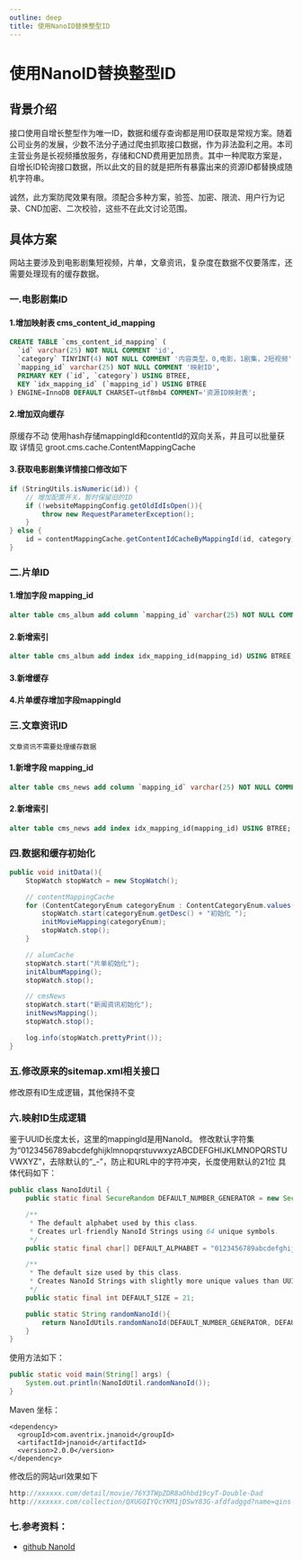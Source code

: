 ```yaml
---
outline: deep
title: 使用NanoID替换整型ID
---
```


# 使用NanoID替换整型ID

## 背景介绍
接口使用自增长整型作为唯一ID，数据和缓存查询都是用ID获取是常规方案。随着公司业务的发展，少数不法分子通过爬虫抓取接口数据，作为非法盈利之用。本司主营业务是长视频播放服务，存储和CND费用更加昂贵。其中一种爬取方案是，自增长ID轮询接口数据，所以此文的目的就是把所有暴露出来的资源ID都替换成随机字符串。

诚然，此方案防爬效果有限。须配合多种方案，验签、加密、限流、用户行为记录、CND加密、二次校验，这些不在此文讨论范围。


## 具体方案
网站主要涉及到电影剧集短视频，片单，文章资讯，复杂度在数据不仅要落库，还需要处理现有的缓存数据。

### 一.电影剧集ID

#### 1.增加映射表 cms_content_id_mapping

```sql
CREATE TABLE `cms_content_id_mapping` (
  `id` varchar(25) NOT NULL COMMENT 'id',
  `category` TINYINT(4) NOT NULL COMMENT '内容类型，0,电影，1剧集，2短视频',
  `mapping_id` varchar(25) NOT NULL COMMENT '映射ID',
  PRIMARY KEY (`id`, `category`) USING BTREE,
  KEY `idx_mapping_id` (`mapping_id`) USING BTREE
) ENGINE=InnoDB DEFAULT CHARSET=utf8mb4 COMMENT='资源ID映射表';
```

#### 2.增加双向缓存
原缓存不动
使用hash存储mappingId和contentId的双向关系，并且可以批量获取
详情见 groot.cms.cache.ContentMappingCache

#### 3.获取电影剧集详情接口修改如下
```java
if (StringUtils.isNumeric(id)) {
    // 增加配置开关，暂时保留旧的ID
    if (!websiteMappingConfig.getOldIdIsOpen()){
        throw new RequestParameterException();
    }
} else {
    id = contentMappingCache.getContentIdCacheByMappingId(id, category);
}
```

### 二.片单ID

#### 1.增加字段 mapping_id

```sql
alter table cms_album add column `mapping_id` varchar(25) NOT NULL COMMENT '映射ID' after id;
```

#### 2.新增索引

```sql
alter table cms_album add index idx_mapping_id(mapping_id) USING BTREE;
```

#### 3.新增缓存

#### 4.片单缓存增加字段mappingId


### 三.文章资讯ID
    文章资讯不需要处理缓存数据

#### 1.新增字段 mapping_id

```sql
alter table cms_news add column `mapping_id` varchar(25) NOT NULL COMMENT '映射ID' after sort;
```

#### 2.新增索引

```sql
alter table cms_news add index idx_mapping_id(mapping_id) USING BTREE;
```

### 四.数据和缓存初始化

```java
public void initData(){
    StopWatch stopWatch = new StopWatch();

    // contentMappingCache
    for (ContentCategoryEnum categoryEnum : ContentCategoryEnum.values()) {
        stopWatch.start(categoryEnum.getDesc() + "初始化 ");
        initMovieMapping(categoryEnum);
        stopWatch.stop();
    }

    // alumCache
    stopWatch.start("片单初始化");
    initAlbumMapping();
    stopWatch.stop();

    // cmsNews
    stopWatch.start("新闻资讯初始化");
    initNewsMapping();
    stopWatch.stop();

    log.info(stopWatch.prettyPrint());
}
```

### 五.修改原来的sitemap.xml相关接口

修改原有ID生成逻辑，其他保持不变

### 六.映射ID生成逻辑

鉴于UUID长度太长，这里的mappingId是用NanoId。
修改默认字符集为“0123456789abcdefghijklmnopqrstuvwxyzABCDEFGHIJKLMNOPQRSTUVWXYZ”，去除默认的“_-”，防止和URL中的字符冲突，长度使用默认的21位
具体代码如下：

```java
public class NanoIdUtil {
    public static final SecureRandom DEFAULT_NUMBER_GENERATOR = new SecureRandom();

    /**
     * The default alphabet used by this class.
     * Creates url-friendly NanoId Strings using 64 unique symbols.
     */
    public static final char[] DEFAULT_ALPHABET = "0123456789abcdefghijklmnopqrstuvwxyzABCDEFGHIJKLMNOPQRSTUVWXYZ".toCharArray();

    /**
     * The default size used by this class.
     * Creates NanoId Strings with slightly more unique values than UUID v4.
     */
    public static final int DEFAULT_SIZE = 21;

    public static String randomNanoId(){
        return NanoIdUtils.randomNanoId(DEFAULT_NUMBER_GENERATOR, DEFAULT_ALPHABET, DEFAULT_SIZE);
    }
}
```

使用方法如下：

```java
public static void main(String[] args) {
    System.out.println(NanoIdUtil.randomNanoId());
}
```

Maven 坐标：

```
<dependency>
  <groupId>com.aventrix.jnanoid</groupId>
  <artifactId>jnanoid</artifactId>
  <version>2.0.0</version>
</dependency>
```

修改后的网站url效果如下

```java
http://xxxxxx.com/detail/movie/76Y3TWpZDR8aOhbd19cyT-Double-Dad
http://xxxxxx.com/collection/QXUGQIYQcYKM1jDSwY83G-afdfadggd?name=qins
```

### 七.参考资料：

* [github NanoId](https://zlvansiit.github.io/2023/06/12/NanoId.html)

